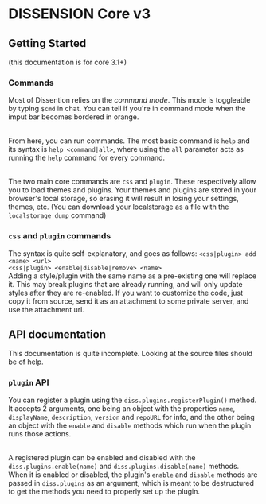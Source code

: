 # DISSENSION Core v3
## Getting Started
(this documentation is for core 3.1+)
### Commands
Most of Dissention relies on the *command mode*. This mode is toggleable by typing `$cmd` in chat. You can tell if you're in command mode when the imput bar becomes bordered in orange.<br><br>

From here, you can run commands. The most basic command is `help` and its syntax is `help <command|all>`, where using the `all` parameter acts as running the `help` command for every command.<br><br>

The two main core commands are `css` and `plugin`. These respectively allow you to load themes and plugins. Your themes and plugins are stored in your browser's local storage, so erasing it will result in losing your settings, themes, etc. (You can download your localstorage as a file with the `localstorage dump` command)

### `css` and `plugin` commands
The syntax is quite self-explanatory, and goes as follows:
`<css|plugin> add <name> <url>`<br>
`<css|plugin> <enable|disable|remove> <name>`<br>
Adding a style/plugin with the same name as a pre-existing one will replace it. This may break plugins that are already running, and will only update styles after they are re-enabled. If you want to customize the code, just copy it from source, send it as an attachment to some private server, and use the attachment url.

## API documentation
This documentation is quite incomplete. Looking at the source files should be of help.
### `plugin` API
You can register a plugin using the `diss.plugins.registerPlugin()` method. It accepts 2 arguments, one being an object with the properties `name`, `displayName`, `description`, `version` and `repoURL` for info, and the other being an object with the `enable` and `disable` methods which run when the plugin runs those actions.<br><br>

A registered plugin can be enabled and disabled with the `diss.plugins.enable(name)` and `diss.plugins.disable(name)` methods.
When it is enabled or disabled, the plugin's `enable` and `disable` methods are passed in `diss.plugins` as an argument, which is meant to be destructured to get the methods you need to properly set up the plugin.